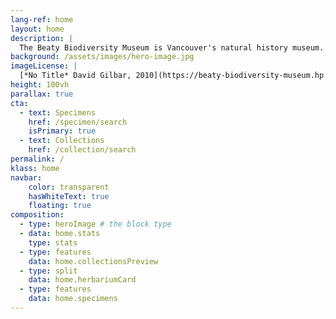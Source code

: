 ```yaml
---
lang-ref: home
layout: home
description: |
  The Beaty Biodiversity Museum is Vancouver's natural history museum. <span data-ajax-url="https://api.gbif.org/v1/occurrence/search?publishingOrg=b542788f-0dc2-4a2b-b652-fceced449591&limit=0">1,883</span> objects across <span data-ajax-url="https://api.gbif.org/v1/grscicoll/collection?institution=c7d5c4da-9590-49c2-b87c-f0e7932611a6">6</span> collections are currently available online, showcasing biodiversity from around the world.
background: /assets/images/hero-image.jpg
imageLicense: |
  [*No Title* David Gilbar, 2010](https://beaty-biodiversity-museum.hp.gbif-staging.org/specimen/search?entity=2571118608) All Rights Reserved, Beaty Biodiversity Museum
height: 100vh
parallax: true
cta:
  - text: Specimens
    href: /specimen/search
    isPrimary: true
  - text: Collections
    href: /collection/search
permalink: /
klass: home
navbar:
    color: transparent
    hasWhiteText: true
    floating: true
composition:
  - type: heroImage # the block type
  - data: home.stats
    type: stats
  - type: features
    data: home.collectionsPreview
  - type: split
    data: home.herbariumCard
  - type: features
    data: home.specimens
---
```



 


